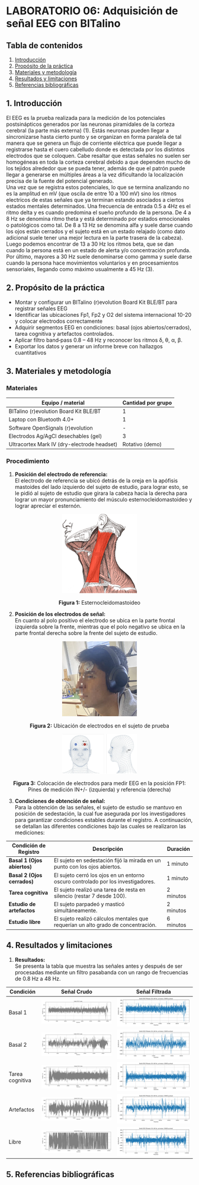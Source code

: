 # **LABORATORIO 06: Adquisición de señal EEG con BITalino**
## **Tabla de contenidos**

1. [Introducción](#n1)
2. [Propósito de la práctica](#n2)  
3. [Materiales y metodología](#n3)  
4. [Resultados y limitaciones](#n4)
5. [Referencias bibliográficas](#n5)

 ## 1. Introducción <a name="n1"></a>
El EEG es la prueba realizada para la medición de los potenciales postsinápticos generados por las neuronas piramidales de la corteza cerebral (la parte más externa) (1). Estás neuronas pueden llegar a sincronizarse hasta cierto punto y se organizan en forma paralela de tal manera que se genera un flujo de corriente eléctrica que puede llegar a registrarse hasta el cuero cabelludo donde es detectada por los distintos electrodos que se coloquen. Cabe resaltar que estas señales no suelen ser homogéneas en toda la corteza cerebral debido a que dependen mucho de los tejidos alrededor que se pueda tener, además de que el patrón puede llegar a generarse en múltiples áreas a la vez dificultando la localización precisa de la fuente del potencial generado.  
Una vez que se registra estos potenciales, lo que se termina analizando no es la amplitud en mV  (que oscila de entre 10 a 100 mV) sino los ritmos electricos de estas señales que ya terminan estando asociados a ciertos estados mentales determinados. Una frecuencia de entrada 0.5 a 4Hz es el ritmo delta y es cuando predomina el sueño profundo de la persona. De 4 a 8 Hz se denomina ritmo theta y está determinado por estados emocionales o patológicos como tal. De 8 a 13 Hz se denomina alfa y suele darse cuando los ojos están cerrados y el sujeto está en un estado relajado (como dato adicional suele tener una mejor lectura en la parte trasera de la cabeza). Luego podemos encontrar de 13 a 30 Hz los ritmos beta, que se dan cuando la persona está en un estado de alerta y/o concentración profunda. Por último, mayores a 30 Hz suele denominarse como gamma y suele darse cuando la persona hace movimientos voluntarios y en procesamientos sensoriales, llegando como máximo usualmente a 45 Hz (3).


 ## 2. Propósito de la práctica <a name="n2"></a>
- Montar y configurar un BITalino (r)evolution Board Kit BLE/BT para registrar señales EEG
- Identificar las ubicaciones Fp1, Fp2 y O2 del sistema internacional 10-20 y colocar electrodos correctamente
- Adquirir segmentos EEG en condiciones: basal (ojos abiertos/cerrados), tarea cognitiva y artefactos controlados.
- Aplicar filtro band‑pass 0.8 – 48 Hz y reconocer los ritmos δ, θ, α, β.
- Exportar los datos y generar un informe breve con hallazgos cuantitativos


 ## 3. Materiales y metodología <a name="n3"></a>
 
  ### Materiales
  | Equipo / material                                  | Cantidad por grupo |
|----------------------------------------------------|--------------------|
| BITalino (r)evolution Board Kit BLE/BT             | 1                  |
| Laptop con Bluetooth 4.0+                          | 1                  |
| Software OpenSignals (r)evolution                  | -                  |
| Electrodos Ag/AgCl desechables (gel)               | 3                  |
| Ultracortex Mark IV (dry-electrode headset)        | Rotativo (demo)    |

  ### Procedimiento
  1. **Posición del electrodo de referencia:**  
El electrodo de referencia se ubicó detrás de la oreja en la apófisis mastoides del lado izquierdo del sujeto de estudio, para lograr esto, se le pidió al sujeto de estudio que girara la cabeza hacia la derecha para lograr un mayor pronunciamiento del músculo esternocleidomastoideo y lograr apreciar el esternón.

<div align="center">
        <img src="./Imagenes_L6/esternocleidomastoideo.png" alt="esternocleidomastoideo " width="40%">
        <p><strong>Figura 1:</strong>  Esternocleidomastoideo </p>
      </div>
      
   2. **Posición de los electrodos de señal:**  
En cuanto al polo positivo el electrodo se ubica en la parte frontal izquierda sobre la frente, mientras que el polo negativo se ubica en la parte frontal derecha sobre la frente del sujeto de estudio.

<div align="center">
        <img src="./Imagenes_L6/Andy.png" alt="andy " width="40%">
        <p><strong>Figura 2:</strong> Ubicación de electrodos en el sujeto de prueba </p>
      </div>
      
<div align="center">
        <img src="./Imagenes_L6/Electrodos.png" alt="Electrodos " width="40%">
        <p><strong>Figura 3:</strong> Colocación de electrodos para medir EEG en la posición FP1: Pines de medición IN+/- (izquierda) y referencia (derecha)</p>
      </div>

  3. **Condiciones de obtención de señal:**  
     Para la obtención de las señales, el sujeto de estudio se mantuvo en posición de sedestación, la cual fue asegurada por los investigadores para garantizar condiciones estables durante el registro. A continuación, se detallan las diferentes condiciones bajo las cuales se realizaron las mediciones:
     
| **Condición de Registro**         | **Descripción**                                                                                                          | **Duración**   |
|----------------------------------|--------------------------------------------------------------------------------------------------------------------------|----------------|
| **Basal 1 (Ojos abiertos)**      | El sujeto en sedestación fijó la mirada en un punto con los ojos abiertos.                                               | 1 minuto       |
| **Basal 2 (Ojos cerrados)**      | El sujeto cerró los ojos en un entorno oscuro controlado por los investigadores.                                         | 1 minuto       |
| **Tarea cognitiva**              | El sujeto realizó una tarea de resta en silencio (restar 7 desde 100).                                                   | 2 minutos      |
| **Estudio de artefactos**        | El sujeto parpadeó y masticó simultáneamente.                                                                            | 2 minutos      |
| **Estudio libre**                | El sujeto realizó cálculos mentales que requerían un alto grado de concentración.                                        | 6 minutos      |

 ## 4. Resultados y limitaciones <a name="n4"></a>

 1. **Resultados:**  
Se presenta la tabla que muestra las señales antes y después de ser procesadas mediante un filtro pasabanda con un rango de frecuencias de 0.8 Hz a 48 Hz.

| Condición         | Señal Crudo     | Señal Filtrada  |
|-------------------|------------------|------------------|
| Basal 1           | ![](Imagenes_L6/senal_cruda_fijo.jpg) | ![](Imagenes_L6/senal_filtrada_fijo.jpg) |
| Basal 2           | ![](Imagenes_L6/senal_cruda_cerrados.jpg) | ![](Imagenes_L6/senal_filtrada_cerrados.jpg) |
| Tarea cognitiva   | ![](Imagenes_L6/senal_cruda_contar.jpg)  | ![](Imagenes_L6/senal_filtrada_contar.jpg)  |
| Artefactos        | ![](Imagenes_L6/senal_cruda_artefactos.jpg) | ![](Imagenes_L6/senal_filtrada_artefactos.jpg) |
| Libre             | ![](Imagenes_L6/senal_cruda_libre.jpg)  | ![](Imagenes_L6/senal_filtrada_libre.jpg)  |

 ## 5. Referencias bibliográficas <a name="n5"></a>
